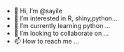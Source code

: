 - 👋 Hi, I’m @sayile
- 👀 I’m interested in R, shiny,python...
- 🌱 I’m currently learning python ...
- 💞️ I’m looking to collaborate on ...
- 📫 How to reach me ...

<!---
sayile/sayile is a ✨ special ✨ repository because its `README.md` (this file) appears on your GitHub profile.
You can click the Preview link to take a look at your changes.
--->
